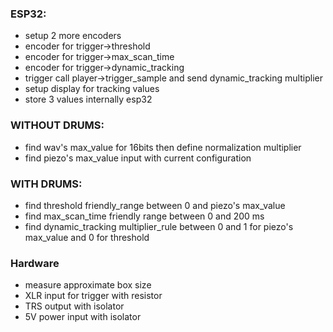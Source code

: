 ### ESP32:

-   setup 2 more encoders
-   encoder for trigger->threshold
-   encoder for trigger->max_scan_time
-   encoder for trigger->dynamic_tracking
-   trigger call player->trigger_sample and send dynamic_tracking multiplier
-   setup display for tracking values
-   store 3 values internally esp32

### WITHOUT DRUMS:

-   find wav's max_value for 16bits then define normalization multiplier
-   find piezo's max_value input with current configuration

### WITH DRUMS:

-   find threshold friendly_range between 0 and piezo's max_value
-   find max_scan_time friendly range between 0 and 200 ms
-   find dynamic_tracking multiplier_rule between 0 and 1 for piezo's max_value and 0 for threshold

### Hardware

-   measure approximate box size
-   XLR input for trigger with resistor
-   TRS output with isolator
-   5V power input with isolator
